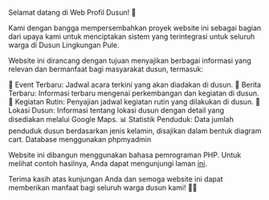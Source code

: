 Selamat datang di Web Profil Dusun! 🌟

Kami dengan bangga mempersembahkan proyek website ini sebagai bagian dari upaya kami untuk menciptakan sistem yang terintegrasi untuk seluruh warga di Dusun Lingkungan Pule. 

Website ini dirancang dengan tujuan menyajikan berbagai informasi yang relevan dan bermanfaat bagi masyarakat dusun, termasuk:

📅 Event Terbaru: Jadwal acara terkini yang akan diadakan di dusun.
📰 Berita Terbaru: Informasi terbaru mengenai perkembangan dan kegiatan di dusun.
🔄 Kegiatan Rutin: Penyajian jadwal kegiatan rutin yang dilakukan di dusun.
📍 Lokasi Dusun: Informasi tentang lokasi dusun dengan detail yang disediakan melalui Google Maps.
📊 Statistik Penduduk: Data jumlah penduduk dusun berdasarkan jenis kelamin, disajikan dalam bentuk diagram cart.
Database menggunakan phpmyadmin

Website ini dibangun menggunakan bahasa pemrograman PHP. Untuk melihat contoh hasilnya, Anda dapat mengunjungi laman [ini](https://www.ibnuyahyadwinanda.my.id/webprofildusun/).

Terima kasih atas kunjungan Anda dan semoga website ini dapat memberikan manfaat bagi seluruh warga dusun kami! 🏡✨
